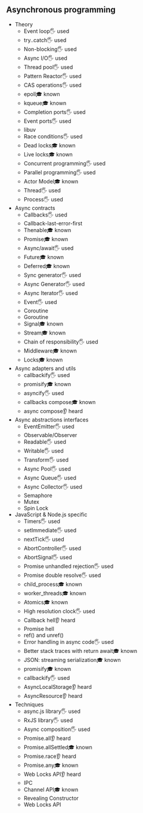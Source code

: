 ## Asynchronous programming

- Theory
  - Event loop🖐️ used
  - try..catch🖐️ used
  - Non-blocking🖐️ used
  - Async I/O🖐️ used
  - Thread pool🖐️ used
  - Pattern Reactor🖐️ used
  - CAS operations🖐️ used
  - epoll🎓 known
  - kqueue🎓 known
  - Completion ports🖐️ used
  - Event ports🖐️ used
  - libuv
  - Race conditions🖐️ used
  - Dead locks🎓 known
  - Live locks🎓 known
  - Concurrent programming🖐️ used
  - Parallel programming🖐️ used
  - Actor Model🎓 known
  - Thread🖐️ used
  - Process🖐️ used
- Async contracts
  - Callbacks🖐️ used
  - Callback-last-error-first
  - Thenable🎓 known
  - Promise🎓 known
  - Async/await🖐️ used
  - Future🎓 known
  - Deferred🎓 known
  - Sync generator🖐️ used
  - Async Generator🖐️ used
  - Async Iterator🖐️ used
  - Event🖐️ used
  - Coroutine
  - Goroutine
  - Signal🎓 known
  - Stream🎓 known
  - Chain of responsibility🖐️ used
  - Middleware🎓 known
  - Locks🎓 known
- Async adapters and utils
  - callbackify🖐️ used
  - promisify🎓 known
  - asyncify🖐️ used
  - callbacks compose🎓 known
  - async compose👂 heard
- Async abstractions interfaces
  - EventEmitter🖐️ used
  - Observable/Observer
  - Readable🖐️ used
  - Writable🖐️ used
  - Transform🖐️ used
  - Async Pool🖐️ used
  - Async Queue🖐️ used
  - Async Collector🖐️ used
  - Semaphore
  - Mutex
  - Spin Lock
- JavaScript & Node.js specific
  - Timers🖐️ used
  - setImmediate🖐️ used
  - nextTick🖐️ used
  - AbortController🖐️ used
  - AbortSignal🖐️ used
  - Promise unhandled rejection🖐️ used
  - Promise double resolve🖐️ used
  - child_process🎓 known
  - worker_threads🎓 known
  - Atomics🎓 known
  - High resolution clock🖐️ used
  - Callback hell👂 heard
  - Promise hell
  - ref() and unref()
  - Error handling in async code🖐️ used
  - Better stack traces with return await🎓 known
  - JSON: streaming serialization🎓 known
  - promisify🎓 known
  - callbackify🖐️ used
  - AsyncLocalStorage👂 heard
  - AsyncResource👂 heard
- Techniques
  - async.js library🖐️ used
  - RxJS library🖐️ used
  - Async composition🖐️ used
  - Promise.all👂 heard
  - Promise.allSettled🎓 known
  - Promise.race👂 heard
  - Promise.any🎓 known
  - Web Locks API👂 heard
  - IPC
  - Channel API🎓 known
  - Revealing Constructor
  - Web Locks API
